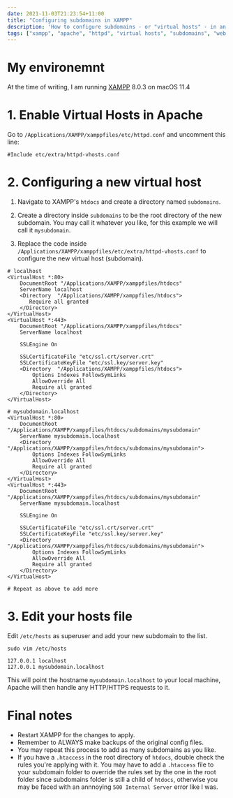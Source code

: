 ```yaml
---
date: 2021-11-03T21:23:54+11:00
title: "Configuring subdomains in XAMPP"
description: 'How to configure subdomains - or "virtual hosts" - in an XAMPP development environment.'
tags: ["xampp", "apache", "httpd", "virtual hosts", "subdomains", "web development", "dev environment", "configuration", "macos", "localhost"]
---
```


# My environemnt
At the time of writing, I am running [XAMPP](https://www.apachefriends.org/) 8.0.3 on macOS 11.4

# 1. Enable Virtual Hosts in Apache
Go to `/Applications/XAMPP/xamppfiles/etc/httpd.conf` and uncomment this line:
```
#Include etc/extra/httpd-vhosts.conf
```

# 2. Configuring a new virtual host
1. Navigate to XAMPP's `htdocs` and create a directory named `subdomains`.

2. Create a directory inside `subdomains` to be the root directory of the new subdomain. You may call it whatever you like, for this example we will call it `mysubdomain`.

2. Replace the code inside `/Applications/XAMPP/xamppfiles/etc/extra/httpd-vhosts.conf` to configure the new virtual host (subdomain). 

```
# localhost
<VirtualHost *:80>
    DocumentRoot "/Applications/XAMPP/xamppfiles/htdocs"
    ServerName localhost
    <Directory  "/Applications/XAMPP/xamppfiles/htdocs">
       Require all granted
    </Directory>
</VirtualHost>
<VirtualHost *:443>
    DocumentRoot "/Applications/XAMPP/xamppfiles/htdocs"
    ServerName localhost

    SSLEngine On

    SSLCertificateFile "etc/ssl.crt/server.crt"
    SSLCertificateKeyFile "etc/ssl.key/server.key"
    <Directory  "/Applications/XAMPP/xamppfiles/htdocs">
        Options Indexes FollowSymLinks
        AllowOverride All
        Require all granted
    </Directory>
</VirtualHost>

# mysubdomain.localhost
<VirtualHost *:80>
    DocumentRoot "/Applications/XAMPP/xamppfiles/htdocs/subdomains/mysubdomain"
    ServerName mysubdomain.localhost
    <Directory  "/Applications/XAMPP/xamppfiles/htdocs/subdomains/mysubdomain">
        Options Indexes FollowSymLinks
        AllowOverride All
        Require all granted
    </Directory>
</VirtualHost>
<VirtualHost *:443>
    DocumentRoot "/Applications/XAMPP/xamppfiles/htdocs/subdomains/mysubdomain"
    ServerName mysubdomain.localhost

    SSLEngine On

    SSLCertificateFile "etc/ssl.crt/server.crt"
    SSLCertificateKeyFile "etc/ssl.key/server.key"
    <Directory  "/Applications/XAMPP/xamppfiles/htdocs/subdomains/mysubdomain">
        Options Indexes FollowSymLinks
        AllowOverride All
        Require all granted
    </Directory>
</VirtualHost>

# Repeat as above to add more
```

# 3. Edit your hosts file
Edit `/etc/hosts` as superuser and add your new subdomain to the list.
```
sudo vim /etc/hosts
```
```
127.0.0.1 localhost
127.0.0.1 mysubdomain.localhost
```
This will point the hostname `mysubdomain.localhost` to your local machine, Apache will then handle any HTTP/HTTPS requests to it.

# Final notes
- Restart XAMPP for the changes to apply.
- Remember to ALWAYS make backups of the original config files.
- You may repeat this process to add as many subdomains as you like.
- If you have a `.htaccess` in the root directory of `htdocs`, double check the rules you're applying with it. You may have to add a `.htaccess` file to your subdomain folder to override the rules set by the one in the root folder since subdomains folder is still a child of `htdocs`, otherwise you may be faced with an annnoying `500 Internal Server` error like I was.